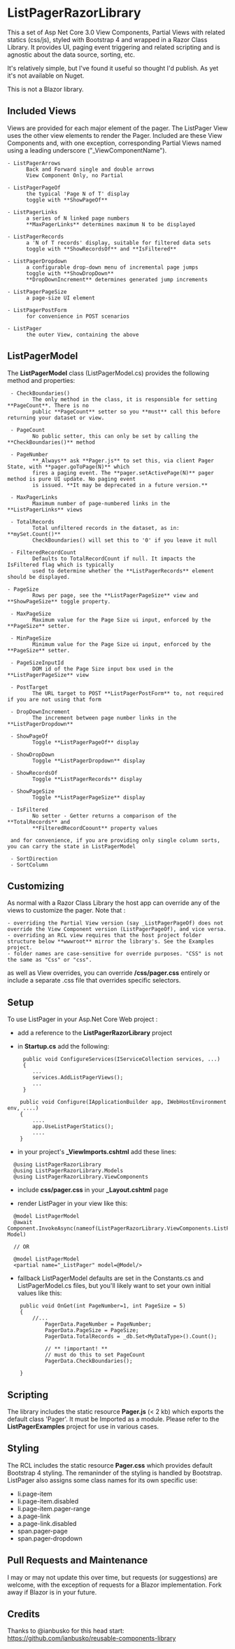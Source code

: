 # ListPagerRazorLibrary

This a set of Asp Net Core 3.0 View Components, Partial Views with related statics (css/js), styled with Bootstrap 4 
and wrapped in a Razor Class Library. It provides UI, paging event triggering and related scripting and is agnostic
about the data source, sorting, etc. 

It's relatively simple, but I've found it useful so thought I'd publish. As yet it's not available on Nuget. 

This is not a Blazor library.

## Included Views

Views are provided for each major element of the pager. The ListPager View uses the other view elements to render the Pager. 
Included are these View Components and, with one exception, corresponding Partial Views named using a leading underscore ("\_ViewComponentName").
        
    - ListPagerArrows
          Back and Forward single and double arrows 
          View Component Only, no Partial

    - ListPagerPageOf
          the typical 'Page N of T' display
          toggle with **ShowPageOf**

    - ListPagerLinks
          a series of N linked page numbers
          **MaxPagerLinks** determines maximum N to be displayed

    - ListPagerRecords
          a 'N of T records' display, suitable for filtered data sets 
          toggle with **ShowRecordsOf** and **IsFiltered**

    - ListPagerDropdown
          a configurable drop-down menu of incremental page jumps
          toggle with **ShowDropDown**
          **DropDownIncrement** determines generated jump increments

    - ListPagerPageSize
          a page-size UI element

    - ListPagerPostForm
          for convenience in POST scenarios

    - ListPager
          the outer View, containing the above 

## ListPagerModel

The **ListPagerModel** class (ListPagerModel.cs) provides the following method and properties:

     - CheckBoundaries()
            The only method in the class, it is responsible for setting **PageCount**. There is no 
            public **PageCount** setter so you **must** call this before returning your dataset or view.
            
     - PageCount 
            No public setter, this can only be set by calling the **CheckBoundaries()** method 

     - PageNumber 
            **_Always** ask **Pager.js** to set this, via client Pager State, with **pager.goToPage(N)** which 
            fires a paging event. The **pager.setActivePage(N)** pager method is pure UI update. No paging event 
            is issued. **It may be deprecated in a future version.**

     - MaxPagerLinks 
            Maximum number of page-numbered links in the **ListPagerLinks** views

     - TotalRecords
            Total unfiltered records in the dataset, as in: **mySet.Count()**
            CheckBoundaries() will set this to '0' if you leave it null

     - FilteredRecordCount 
            Defaults to TotalRecordCount if null. It impacts the IsFiltered flag which is typically
            used to determine whether the **ListPagerRecords** element should be displayed.

    - PageSize
            Rows per page, see the **ListPagerPageSize** view and **ShowPageSize** toggle property.

     - MaxPageSize
            Maximum value for the Page Size ui input, enforced by the **PageSize** setter.

     - MinPageSize
            Minimum value for the Page Size ui input, enforced by the **PageSize** setter.

     - PageSizeInputId 
            DOM id of the Page Size input box used in the **ListPagerPageSize** view

     - PostTarget
            The URL target to POST **ListPagerPostForm** to, not required if you are not using that form
            
     - DropDownIncrement
            The increment between page number links in the **ListPagerDropdown**
            
     - ShowPageOf
            Toggle **ListPagerPageOf** display

     - ShowDropDown
            Toggle **ListPagerDropdown** display

     - ShowRecordsOf
            Toggle **ListPagerRecords** display

     - ShowPageSize
            Toggle **ListPagerPageSize** display

     - IsFiltered 
            No setter - Getter returns a comparison of the **TotalRecords** and 
            **FilteredRecordCoount** property values

     and for convenience, if you are providing only single column sorts, you can carry the state in ListPagerModel
     
     - SortDirection
     - SortColumn

## Customizing

As normal with a Razor Class Library the host app can override any of the views to customize the pager. Note that : 

    - overriding the Partial View version (say _ListPagerPageOf) does not override the View Component version (ListPagerPageOf), and vice versa.
    - overriding an RCL view requires that the host project folder structure below **wwwroot** mirror the library's. See the Examples project.
    - folder names are case-sensitive for override purposes. "CSS" is not the same as "Css" or "css".

as well as View overrides, you can override **/css/pager.css** entirely or include a separate .css file that overrides specific selectors.

## Setup

To use ListPager in your Asp.Net Core Web project :

- add a reference to the **ListPagerRazorLibrary** project

- in **Startup.cs** add the following:

```    
     public void ConfigureServices(IServiceCollection services, ...)
     {
        ...
        services.AddListPagerViews();
        ...
     }

    public void Configure(IApplicationBuilder app, IWebHostEnvironment env, ....)
    {
        ....
        app.UseListPagerStatics();
        ....
    }
```

- in your project's **\_ViewImports.cshtml** add these lines:

```
  @using ListPagerRazorLibrary
  @using ListPagerRazorLibrary.Models
  @using ListPagerRazorLibrary.ViewComponents
```

- include **css/pager.css** in your **\_Layout.cshtml** page

- render ListPager in your view like this:

```
  @model ListPagerModel
  @await Component.InvokeAsync(nameof(ListPagerRazorLibrary.ViewComponents.ListPager), Model)
  
  // OR
   
  @model ListPagerModel
  <partial name="_ListPager" model=@Model/>
```

- fallback ListPagerModel defaults are set in the Constants.cs and ListPagerModel.cs files, but you'll likely want to set your own initial values like this:

```
    public void OnGet(int PageNumber=1, int PageSize = 5)
    {
        //...
            PagerData.PageNumber = PageNumber;
            PagerData.PageSize = PageSize;
            PagerData.TotalRecords = _db.Set<MyDataType>().Count();
            
            // ** !important! ** 
            // must do this to set PageCount
            PagerData.CheckBoundaries();  

    }
```

## Scripting

The library includes the static resource **Pager.js** (< 2 kb) which exports the default class 'Pager'. It must be Imported as a module.
Please refer to the **ListPagerExamples** project for use in various cases.

## Styling

The RCL includes the static resource **Pager.css** which provides default Bootstrap 4 styling. The remaninder of the styling is handled by Bootstrap. 
ListPager also assigns some class names for its own specific use:

- li.page-item
- li.page-item.disabled
- li.page-item.pager-range
- a.page-link
- a.page-link.disabled
- span.pager-page
- span.pager-dropdown

## Pull Requests and Maintenance 

I may or may not update this over time, but requests (or suggestions) are welcome, with the exception of requests for a Blazor implementation.
Fork away if Blazor is in your future.

## Credits

Thanks to @ianbusko for this head start: https://github.com/ianbusko/reusable-components-library
